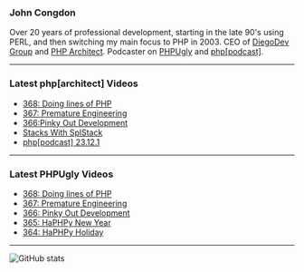 ### John Congdon

Over 20 years of professional development, starting in the late 90's using PERL, and then switching my main focus to PHP in 2003.
CEO of [DiegoDev Group][ws_diegodev] and [PHP Architect][ws_phparch].
Podcaster on [PHPUgly][ws_phpugly] and [php[podcast]][ws_phparch].

---

### Latest php[architect] Videos
<!-- PHPARCHITECT:START -->
- [368: Doing lines of PHP](https://www.youtube.com/watch?v=rKmAaLtQyxQ)
- [367: Premature Engineering](https://www.youtube.com/watch?v=7J98uxF6PzI)
- [366:Pinky Out Development](https://www.youtube.com/watch?v=J_vNNYa7Wjw)
- [Stacks With SplStack](https://www.youtube.com/watch?v=_2Xhd7nPBRU)
- [php[podcast] 23.12.1](https://www.youtube.com/watch?v=tCpCI40sMDU)
<!-- PHPARCHITECT:END -->

---

### Latest PHPUgly Videos
<!-- PHPUGLY:START -->
- [368: Doing lines of PHP](https://www.youtube.com/watch?v=p0NJ1yfR19k)
- [367: Premature Engineering](https://www.youtube.com/watch?v=bYGKns_xwT0)
- [366: Pinky Out Development](https://www.youtube.com/watch?v=1p9Cf96rgS4)
- [365: HaPHPy New Year](https://www.youtube.com/watch?v=bkcQv4XwLUM)
- [364: HaPHPy Holiday](https://www.youtube.com/watch?v=5edh6I4dsys)
<!-- PHPUGLY:END -->

---

![GitHub stats](https://github-readme-stats.vercel.app/api?username=johncongdon&show_icons=true&hide_border=true&hide=stars&count_private=true)  


[ws_diegodev]: https://www.diegodev.com
[ws_phparch]: https://www.phparch.com
[ws_phpugly]: https://www.phpugly.com
